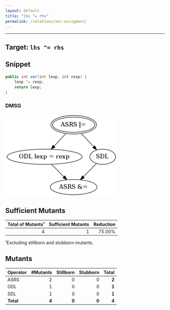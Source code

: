 ```yaml
---
layout: default
title: "lhs ^= rhs"
permalink: /relations/xor-assigment/
---
```


---

## Target: ``lhs ^= rhs``

## Snippet


```java
public int xor(int lexp, int rexp) {
    lexp ^= rexp;
    return lexp;
}
```


### DMSG

![image](images/dmsg_xor-assigment.png)

## Sufficient Mutants


|Total of Mutants¹    | Sufficient Mutants |Reduction |
|                ---: |               ---: |     ---: |  
| 4                   | 1                  |75.00%    |

¹Excluding stillborn and stubborn mutants.

## Mutants



| Operator | #Mutants | Stillborn | Stubborn | Total  |
| :---     |     ---: |      ---: |     ---: |   ---: |
| ASRS     | 2        | 0         | 0        | **2**  |
| ODL      | 1        | 0         | 0        | **1**  |
| SDL      | 1        | 0         | 0        | **1**  |
|**Total** | **4**    | **0**     | **0**    | **4**  |
